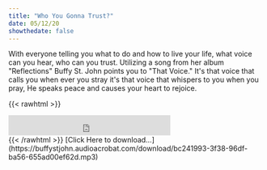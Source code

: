```yaml
---
title: "Who You Gonna Trust?"
date: 05/12/20
showthedate: false
---
```


With everyone telling you what to do and how to live your life, what voice can you hear, who can you trust. Utilizing a song from her album "Reflections" Buffy St. John points you to "That Voice." It's that voice that calls you when ever you stray it's that voice that whispers to you when you pray, He speaks peace and causes your heart to rejoice.
<!--more-->
{{< rawhtml >}}
<iframe width='320px' height='40px' src='http://www.audioacrobat.com/tplay/B05af9ae76a87848620731067ce810440Nh0vFTYGJjkqCxxeRWhfZFBUVVVJSBYEPUgSeDZ+UFA' frameBorder='0'></iframe><br>
{{< /rawhtml >}}
[Click Here to download&hellip;](https://buffystjohn.audioacrobat.com/download/bc241993-3f38-96df-ba56-655ad00ef62d.mp3)